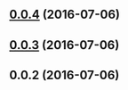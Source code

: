 <a name="0.0.4"></a>
## [0.0.4](https://github.com/damonjs/damon-reporter/compare/v0.0.3...v0.0.4) (2016-07-06)



<a name="0.0.3"></a>
## [0.0.3](https://github.com/damonjs/damon-reporter/compare/v0.0.2...v0.0.3) (2016-07-06)



<a name="0.0.2"></a>
## 0.0.2 (2016-07-06)




